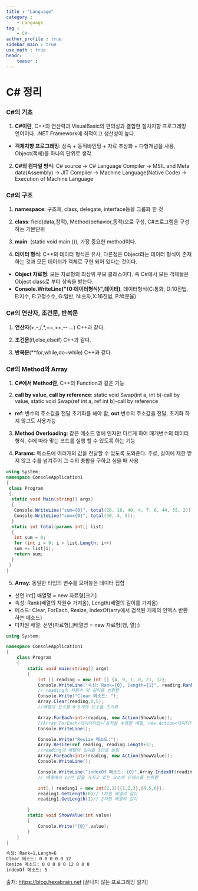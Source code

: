 ```yaml
---
title : "Language"
category :
    - Language
tag :
    - C#
author_profile : true
sidebar_main : true
use_math : true
headr:
    teaser : 
---
```


# C# 정리

### C#의 기초

1. **C#이란**, C++의 연산력과 VisualBasic의 편의성과 결합한 절차지향 프로그레밍 언어이다. .NET Framework에 최적이고 생산성이 높다.

- **객체지향 프로그래밍**: 상속 + 동적바인딩 + 자료 추상화 + 다형개념을 사용, Object(객체)를 하나의 단위로 생각

2. **C#의 컴파일 방식**: C# source -> C# Language Compiler -> MSIL and Meta data(Assembly) 
-> JIT Compiler -> Machine Language(Native Code) -> Execution of Machine Language

### C#의 구조

1. **namespace**: 구조체, class, delegate, interface등을 그룹화 한 것

2. **class**: field(data,정적), Method(behavior,동적)으로 구성, C#프로그램을 구성하는 기본단위

3. **main**: (static void main ()), 가장 중요한 method이다.

4. **데이터 형식**: C++의 데이터 형식은 유사, 다른점은 Object라는 데이터 형식이 존재하는 것과 모든 데이터가 객체로 구현 되어 있다는 것이다. 

- **Object 자료형**: 모든 자료형의 최상위 부모 클래스이다. 즉 C#에서 모든 객체들은 Object class로 부터 상속을 받는다.
- **Console.WriteLine("{0:데이터형식}",데이터)**, 데이터형식(C:통화, D:10진법, E:지수, F:고정소수, G:일반, N:숫자,X:16진법, P:백분율)

### C#의 연산자, 조건문, 반복문

1. **연산자**(+,-,/,*,+=,++,-- ...) C++과 같다.

2. **조건문**(if,else,elseif) C++과 같다.

3. **반복문**(**for,while,do~while) C++과 같다.


### C#의 Method와 Array

1. **C#에서 Method란**, C++의 Function과 같은 기능

2. **call by value, call by reference**: static void Swap(int a, int b)-call by value, static void Swap(ref int a, ref int b)-call by reference
- **ref**: 변수의 주소값을 전달 초기화를 해야 함, **out**:변수의 주소값을 전달, 초기화 하지 않고도 사용가능 

3. **Method Overloading**: 같은 메소드 명에 인자만 다르게 하여 매개변수의  데이터 형식, 수에 따라 맞는 코드를 실행 할 수 있도록 하는 기능

4. **Params**: 메소드에 여러개의 값을 전달할 수 있도록 도와준다. 주로, 길이에 제한 받지 않고 수를 넘겨주어 그 수의 총합을 구하고 싶을 때 사용

```c#
using System;
namespace ConsoleApplication1
{
 class Program
 {
  static void Main(string[] args)
  {
   Console.WriteLine("sum={0}", total(20, 10, 40, 4, 7, 6, 44, 55, 2));
   Console.WriteLine("sum={0}", total(30, 4, 5));
  }
  static int total(params int[] list)
  {
   int sum = 0;
   for (int i = 0; i < list.Length; i++)
   sum += list[i];
   return sum;
  }
 }
}
```
5. **Array**: 동일한 타입의 변수를 모아놓은 데이터 집합
- 선언 int[] 배열명 = new 자료형[크기]
- 속성: Rank(배열의 차원수 가져옴), Length(배열의 길이를 가져옴)
- 메소드: Clear, ForEach, Resize, IndexOf(arry에서 검색된 개채의 인덱스 반환하는 메소드)
- 다차원 배열: 선언(자료형[,]배열명 = new 자료형[행, 열];)

```C#
using System;

namespace ConsoleApplication1
{
    class Program
    {
        static void main(string[] args)
        {
            int [] reading = new int [] {4, 9, 1, 0, 21, 12};
            Console.WriteLine("속성: Rank={0}, Length={1}", reading.Rank, reading.Length);
            // reading의 차원수 와 길이를 반환함
            Console.Write("Clear 메소드: ");
            Array.Clear(reading,0,5);
            //배열의 요소를 0~5개의 요소를 초기화

            Array.ForEach<int>(reading, new Action(ShowValue));
            //Array.ForEach<데이터타입>(동작을 수행할 배열, new Action<데이터타입>(액션);)
            Console.WriteLine();

            Console.Write("Resize 메소드:");
            Array.Resize(ref reading, reading.Length+3);
            //reading의 배열의 길이를 3만큼 늘림
            Array.ForEach<int>(reading, new Action(ShowValue));
            Console.WriteLine();

            Console.WriteLine("indexOf 메소드: {0}",Array.IndexOf(reading,12));
            // 배열에서 12란 값을 가지고 있는 요소의 인덱스를 반환함

            int[,] reading1 = new int[2,3]{{1,2,3},{4,5,6}};
            reading1.GetLength(0)// 1차원 배열의 길이
            reading1.GetLength(1)// 2차원 배열의 길이

        }
        static void ShowValue(int value)
        {
            Console.Write("{0}",value);
        }
    }
}

```

```sh
속성: Rank=1,Lengh=6
Clear 메소드: 0 0 0 0 0 12
Resize 메소드: 0 0 0 0 0 12 0 0 0
indexOf 메소드: 5
```








출처: https://blog.hexabrain.net
[끝나지 않는 프로그래밍 일기]
